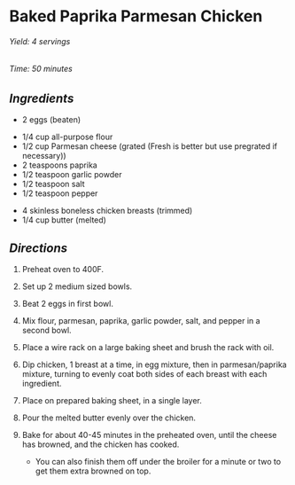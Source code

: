 # Baked Paprika Parmesan Chicken

######  Yield: 4 servings
######  Time:  50 minutes

##  *Ingredients*
- 2 eggs (beaten)
<!--  -->
- 1/4 cup all-purpose flour
- 1/2 cup Parmesan cheese (grated (Fresh is better but use pregrated if necessary))
- 2 teaspoons paprika
- 1/2 teaspoon garlic powder
- 1/2 teaspoon salt
- 1/2 teaspoon pepper
<!--  -->
- 4 skinless boneless chicken breasts (trimmed)
- 1/4 cup butter (melted)

##  *Directions*
1. Preheat oven to 400F.

2. Set up 2 medium sized bowls.

3. Beat 2 eggs in first bowl.

4. Mix flour, parmesan, paprika, garlic powder, salt, and pepper in a second bowl.

5. Place a wire rack on a large baking sheet and brush the rack with oil.

6. Dip chicken, 1 breast at a time, in egg mixture, then in parmesan/paprika mixture,
   turning to evenly coat both sides of each breast with each ingredient.

7. Place on prepared baking sheet, in a single layer.

8. Pour the melted butter evenly over the chicken.

9. Bake for about 40-45 minutes in the preheated oven, until the cheese has browned, and the chicken has cooked.
    * You can also finish them off under the broiler for a minute or two to get them extra browned on top.